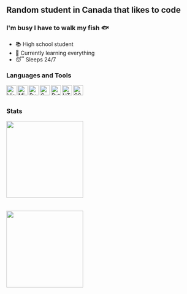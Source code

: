 ## Random student in Canada that likes to code

### I'm busy I have to walk my fish 🐟 
- 📚 High school student 
- 🌱 Currently learning everything
- 😴 Sleeps 24/7



### Languages and Tools
<img align="left" alt="Visual Studio Code" width="26px" src="https://user-images.githubusercontent.com/674621/71187801-14e60a80-2280-11ea-94c9-e56576f76baf.png" />
<img align="left" alt="Microsoft Visual Studio" width="26px" src="https://upload.wikimedia.org/wikipedia/commons/thumb/5/59/Visual_Studio_Icon_2019.svg/220px-Visual_Studio_Icon_2019.svg.png" />
<img align="left" alt="PyCharm" width="26px" src="https://upload.wikimedia.org/wikipedia/commons/thumb/1/1d/PyCharm_Icon.svg/1200px-PyCharm_Icon.svg.png" />
<img align="left" alt="C" width="26px" src="https://upload.wikimedia.org/wikipedia/commons/thumb/1/18/C_Programming_Language.svg/1200px-C_Programming_Language.svg.png" />
<img align="left" alt="Python" width="26px" src="https://upload.wikimedia.org/wikipedia/commons/thumb/c/c3/Python-logo-notext.svg/2048px-Python-logo-notext.svg.png" />
<img align="left" alt="HTML" width="26px" src="https://upload.wikimedia.org/wikipedia/commons/thumb/3/38/HTML5_Badge.svg/600px-HTML5_Badge.svg.png" />
<img align="left" alt="CSS" width="26px" src="https://upload.wikimedia.org/wikipedia/commons/thumb/6/62/CSS3_logo.svg/1024px-CSS3_logo.svg.png" />

<br />
<br />

### Stats
<a href="https://github.com/anuraghazra/github-readme-stats">
  <img align="center" height="200" src="https://github-readme-stats.vercel.app/api?username=klementined&count_private=true&show_icons=true&theme=react" />
</a>
<br/>
<br/>
<br/>

<a href="https://github.com/anuraghazra/convoychat">
  <img align="center" height="200" src="https://github-readme-stats.vercel.app/api/top-langs/?username=klementined&theme=react" />
</a>

